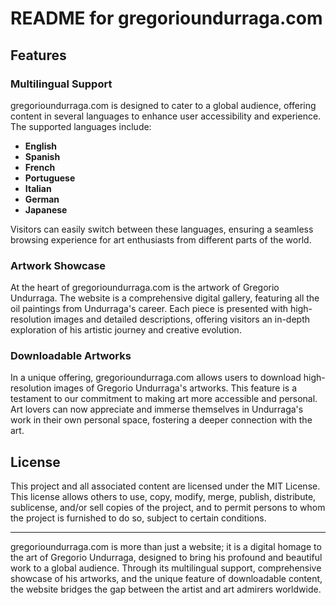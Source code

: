 # README for gregorioundurraga.com

## Features

### Multilingual Support

gregorioundurraga.com is designed to cater to a global audience, offering content in several languages to enhance user accessibility and experience. The supported languages include:

- **English**
- **Spanish**
- **French**
- **Portuguese**
- **Italian**
- **German**
- **Japanese**

Visitors can easily switch between these languages, ensuring a seamless browsing experience for art enthusiasts from different parts of the world.

### Artwork Showcase

At the heart of gregorioundurraga.com is the artwork of Gregorio Undurraga. The website is a comprehensive digital gallery, featuring all the oil paintings from Undurraga's career. Each piece is presented with high-resolution images and detailed descriptions, offering visitors an in-depth exploration of his artistic journey and creative evolution.

### Downloadable Artworks

In a unique offering, gregorioundurraga.com allows users to download high-resolution images of Gregorio Undurraga's artworks. This feature is a testament to our commitment to making art more accessible and personal. Art lovers can now appreciate and immerse themselves in Undurraga's work in their own personal space, fostering a deeper connection with the art.

## License

This project and all associated content are licensed under the MIT License. This license allows others to use, copy, modify, merge, publish, distribute, sublicense, and/or sell copies of the project, and to permit persons to whom the project is furnished to do so, subject to certain conditions.

---

gregorioundurraga.com is more than just a website; it is a digital homage to the art of Gregorio Undurraga, designed to bring his profound and beautiful work to a global audience. Through its multilingual support, comprehensive showcase of his artworks, and the unique feature of downloadable content, the website bridges the gap between the artist and art admirers worldwide.
